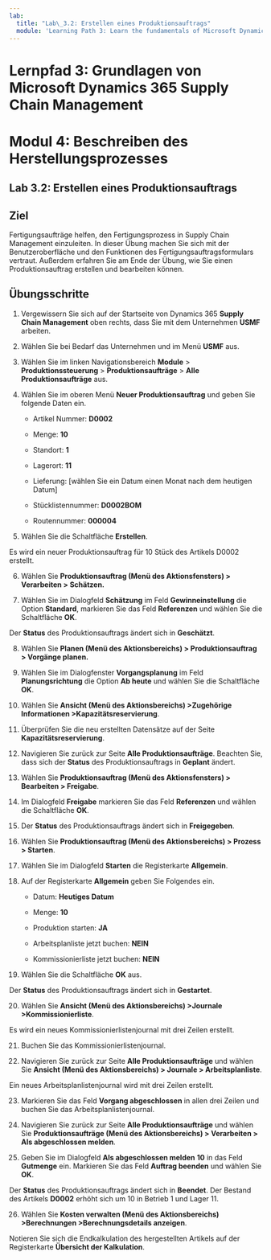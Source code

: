 ```yaml
---
lab:
  title: "Lab\_3.2: Erstellen eines Produktionsauftrags"
  module: 'Learning Path 3: Learn the fundamentals of Microsoft Dynamics 365 Supply Chain Management'
---
```


# Lernpfad 3: Grundlagen von Microsoft Dynamics 365 Supply Chain Management
# Modul 4: Beschreiben des Herstellungsprozesses

## Lab 3.2: Erstellen eines Produktionsauftrags

## Ziel

Fertigungsaufträge helfen, den Fertigungsprozess in Supply Chain Management einzuleiten. In dieser Übung machen Sie sich mit der Benutzeroberfläche und den Funktionen des Fertigungsauftragsformulars vertraut. Außerdem erfahren Sie am Ende der Übung, wie Sie einen Produktionsauftrag erstellen und bearbeiten können.

## Übungsschritte

1. Vergewissern Sie sich auf der Startseite von Dynamics 365 **Supply Chain Management** oben rechts, dass Sie mit dem Unternehmen **USMF** arbeiten.

2. Wählen Sie bei Bedarf das Unternehmen und im Menü **USMF** aus.

3. Wählen Sie im linken Navigationsbereich **Module** > **Produktionssteuerung** > **Produktionsaufträge** > **Alle Produktionsaufträge** aus.

4. Wählen Sie im oberen Menü **Neuer Produktionsauftrag** und geben Sie folgende Daten ein.

    - Artikel Nummer: **D0002**

    - Menge: **10**

    - Standort: **1**

    - Lagerort: **11**

    - Lieferung: [wählen Sie ein Datum einen Monat nach dem heutigen Datum]

    - Stücklistennummer: **D0002BOM**

    - Routennummer: **000004**

5. Wählen Sie die Schaltfläche **Erstellen**.

Es wird ein neuer Produktionsauftrag für 10 Stück des Artikels D0002 erstellt.

6. Wählen Sie **Produktionsauftrag (Menü des Aktionsfensters) &gt; Verarbeiten &gt; Schätzen.**

7. Wählen Sie im Dialogfeld **Schätzung** im Feld **Gewinneinstellung** die Option **Standard**, markieren Sie das Feld **Referenzen** und wählen Sie die Schaltfläche **OK**.

Der **Status** des Produktionsauftrags ändert sich in **Geschätzt**.

8. Wählen Sie **Planen (Menü des Aktionsbereichs) &gt; Produktionsauftrag &gt; Vorgänge planen.**

9. Wählen Sie im Dialogfenster **Vorgangsplanung** im Feld **Planungsrichtung** die Option **Ab heute** und wählen Sie die Schaltfläche **OK**.

10. Wählen Sie **Ansicht (Menü des Aktionsbereichs) &gt;Zugehörige Informationen &gt;Kapazitätsreservierung**.

11. Überprüfen Sie die neu erstellten Datensätze auf der Seite **Kapazitätsreservierung**.

12. Navigieren Sie zurück zur Seite **Alle Produktionsaufträge**. Beachten Sie, dass sich der **Status** des Produktionsauftrags in **Geplant** ändert.

13. Wählen Sie **Produktionsauftrag (Menü des Aktionsfensters) &gt; Bearbeiten &gt; Freigabe**.

14. Im Dialogfeld **Freigabe** markieren Sie das Feld **Referenzen** und wählen die Schaltfläche **OK**.

15. Der **Status** des Produktionsauftrags ändert sich in **Freigegeben**.

16. Wählen Sie **Produktionsauftrag (Menü des Aktionsbereichs) &gt; Prozess &gt; Starten**.

17. Wählen Sie im Dialogfeld **Starten** die Registerkarte **Allgemein**.

18. Auf der Registerkarte **Allgemein** geben Sie Folgendes ein.

    - Datum: **Heutiges Datum**

    - Menge: **10**

    - Produktion starten: **JA**

    - Arbeitsplanliste jetzt buchen: **NEIN**

    - Kommissionierliste jetzt buchen: **NEIN**

19. Wählen Sie die Schaltfläche **OK** aus.

Der **Status** des Produktionsauftrags ändert sich in **Gestartet**.

20. Wählen Sie **Ansicht (Menü des Aktionsbereichs) &gt;Journale &gt;Kommissionierliste**.

Es wird ein neues Kommissionierlistenjournal mit drei Zeilen erstellt.

21. Buchen Sie das Kommissionierlistenjournal.

22. Navigieren Sie zurück zur Seite **Alle Produktionsaufträge** und wählen Sie **Ansicht (Menü des Aktionsbereichs) &gt; Journale &gt; Arbeitsplanliste**.

Ein neues Arbeitsplanlistenjournal wird mit drei Zeilen erstellt.

23. Markieren Sie das Feld **Vorgang abgeschlossen** in allen drei Zeilen und buchen Sie das Arbeitsplanlistenjournal.

24. Navigieren Sie zurück zur Seite **Alle Produktionsaufträge** und wählen Sie **Produktionsaufträge (Menü des Aktionsbereichs) &gt; Verarbeiten &gt; Als abgeschlossen melden**.

25. Geben Sie im Dialogfeld **Als abgeschlossen melden** **10** in das Feld **Gutmenge** ein. Markieren Sie das Feld **Auftrag beenden** und wählen Sie **OK**.

Der **Status** des Produktionsauftrags ändert sich in **Beendet**. Der Bestand des Artikels **D0002** erhöht sich um 10 in Betrieb 1 und Lager 11.

26. Wählen Sie **Kosten verwalten (Menü des Aktionsbereichs) &gt;Berechnungen &gt;Berechnungsdetails anzeigen**.

Notieren Sie sich die Endkalkulation des hergestellten Artikels auf der Registerkarte **Übersicht der Kalkulation**.

 
